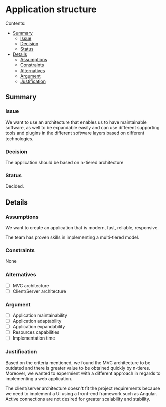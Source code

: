# Application structure

Contents:

* [Summary](#summary)
  * [Issue](#issue)
  * [Decision](#decision)
  * [Status](#status)
* [Details](#details)
  * [Assumptions](#assumptions)
  * [Constraints](#constraints)
  * [Alternatives](#alternatives)
  * [Argument](#argument)
  * [Justification](#justification)


## Summary


### Issue

We want to use an architecture that enables us to have maintainable software, as well to be expandable easily and can use different supporting tools and plugins in the different software layers based on different technologies.
  
### Decision

The application should be based on n-tiered architecture

### Status

Decided.

## Details

### Assumptions

We want to create an application that is modern, fast, reliable, responsive.

The team has proven skills in implementing a multi-tiered model.

### Constraints

None

### Alternatives

- [ ] MVC architecture
- [ ] Client/Server architecture

### Argument

- [ ] Application maintainability
- [ ] Application adaptability
- [ ] Application expandability
- [ ] Resources capabilities
- [ ] Implementation time

### Justification

Based on the criteria mentioned, we found the MVC architecture to be outdated and there is greater value to be obtained quickly by n-tieres. Moreover, we wanted to expermient with a different approach in regards to implementing a web application.

The client/server architecture doesn't fit the project requirements because we need to implement a UI using a front-end framework such as Angular. Active connections are not desired for greater scalability and stability.
